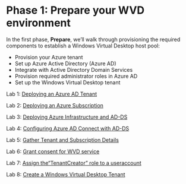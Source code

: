 # Phase 1: Prepare your WVD environment

In the first phase, **Prepare**, we’ll walk through provisioning the required components to establish a Windows Virtual Desktop host pool:

- Provision your Azure tenant
- Set up Azure Active Directory (Azure AD)
- Integrate with Active Directory Domain Services
- Provision required administrator roles in Azure AD
- Set up the Windows Virtual Desktop tenant

Lab 1: [Deploying an Azure AD Tenant](Prepare-Lab01-Deploying-an-Azure-AD-Tenant.md)

Lab 2: [Deploying an Azure Subscription](Prepare-Lab02-Deploying-an-Azure-Subscription.md)

Lab 3: [Deploying Azure Infrastructure and AD-DS](Prepare-Lab03-Deploying-Azure-Infrastructure-and-AD-DS.md)

Lab 4: [Configuring Azure AD Connect with AD-DS](Prepare-Lab04-Configuring-Azure-AD-Connect-with-AD-DS.md)

Lab 5: [Gather Tenant and Subscription Details](Prepare-Lab05-Gather-Tenant-and-Subscription-Details.md)

Lab 6: [Grant consent for WVD service](Prepare-Lab06-Grant-consent-for-WVD-service.md)

Lab 7: [Assign the“TenantCreator” role to a useraccount](Prepare-Lab07-Assign-the-“TenantCreator”-role-to-a-user-account.md)

Lab 8: [Create a Windows Virtual Desktop Tenant](Prepare-Lab08-Create-a-Windows-Virtual-Desktop-Tenant.md)
